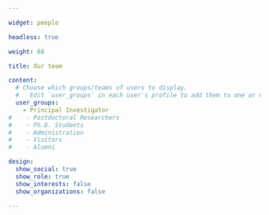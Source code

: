 ```yaml
---

widget: people

headless: true

weight: 68

title: Our team 

content:
  # Choose which groups/teams of users to display.
  #   Edit `user_groups` in each user's profile to add them to one or more of these groups.
  user_groups:
    - Principal Investigator
#    - Postdoctoral Researchers
#    - Ph.D. Students
#    - Administration
#    - Visitors
#    - Alumni

design:
  show_social: true
  show_role: true
  show_interests: false
  show_organizations: false

---
```

